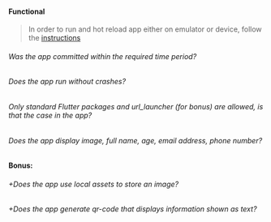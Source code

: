 #### Functional

> In order to run and hot reload app either on emulator or device, follow the [instructions](https://docs.flutter.dev/get-started/test-drive?tab=androidstudio#run-the-app)

###### Was the app committed within the required time period?

###### Does the app run without crashes?

###### Only standard Flutter packages and url_launcher (for bonus) are allowed, is that the case in the app?

###### Does the app display image, full name, age, email address, phone number?

#### Bonus:

###### +Does the app use local assets to store an image?

###### +Does the app generate qr-code that displays information shown as text?
